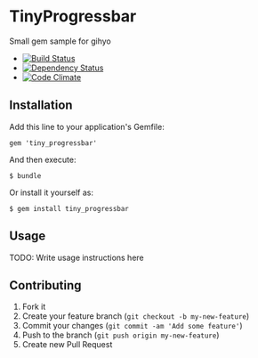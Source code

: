 # TinyProgressbar

Small gem sample for gihyo

* [![Build Status](https://travis-ci.org/udzura/tiny_progressbar.png)](https://travis-ci.org/udzura/tiny_progressbar)
* [![Dependency Status](https://gemnasium.com/udzura/tiny_progressbar.png)](https://gemnasium.com/udzura/tiny_progressbar)
* [![Code Climate](https://codeclimate.com/github/udzura/tiny_progressbar.png)](https://codeclimate.com/github/udzura/tiny_progressbar)


## Installation

Add this line to your application's Gemfile:

    gem 'tiny_progressbar'

And then execute:

    $ bundle

Or install it yourself as:

    $ gem install tiny_progressbar

## Usage

TODO: Write usage instructions here

## Contributing

1. Fork it
2. Create your feature branch (`git checkout -b my-new-feature`)
3. Commit your changes (`git commit -am 'Add some feature'`)
4. Push to the branch (`git push origin my-new-feature`)
5. Create new Pull Request
